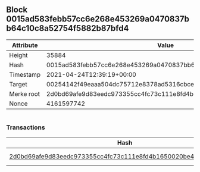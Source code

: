 ## Block 0015ad583febb57cc6e268e453269a0470837bb64c10c8a52754f5882b87bfd4

Attribute | Value
--- | ---
Height | 35884
Hash | 0015ad583febb57cc6e268e453269a0470837bb64c10c8a52754f5882b87bfd4
Timestamp | 2021-04-24T12:39:19+00:00
Target | 00254142f49eaaa504dc75712e8378ad5316cbcead634704b3734b6271167cc4
Merke root | 2d0bd69afe9d83eedc973355cc4fc73c111e8fd4b1650020be434854110b8dff
Nonce | 4161597742

```

```

### Transactions

Hash | Amount
--- | ---
[2d0bd69afe9d83eedc973355cc4fc73c111e8fd4b1650020be434854110b8dff](2d0bd69afe9d83eedc973355cc4fc73c111e8fd4b1650020be434854110b8dff.md) | 10.00000000 SKEPTI 
